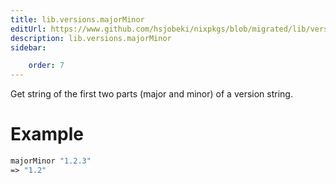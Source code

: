 ```yaml
---
title: lib.versions.majorMinor
editUrl: https://www.github.com/hsjobeki/nixpkgs/blob/migrated/lib/versions.nix#L67C16
description: lib.versions.majorMinor
sidebar:

    order: 7
---
```


Get string of the first two parts (major and minor)
of a version string.

# Example

```nix
majorMinor "1.2.3"
=> "1.2"
```



